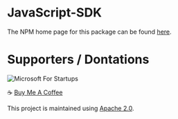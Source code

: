 # JavaScript-SDK

The NPM home page for this package can be found [here](https://www.npmjs.com/package/@encryption-api-services/javascript-sdk).

# Supporters / Dontations
![Microsoft For Startups](https://res.cloudinary.com/dqseuzzwi/image/upload/v1671752887/MS_Startups_Celebration_Badge_Dark_clcy2y.png)

:coffee: [Buy Me A Coffee](https://www.buymeacoffee.com/mikemulchrs)

This project is maintained using [Apache 2.0](https://github.com/Encryption-API-Services/JavaScript-SDK/blob/main/LICENSE).
